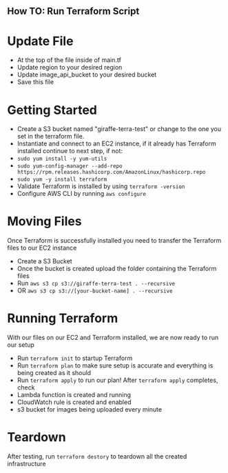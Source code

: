 ## How TO: Run Terraform Script

# Update File
- At the top of the file inside of main.tf 
- Update region to your desired region
- Update image_api_bucket to your desired bucket
- Save this file

# Getting Started
- Create a S3 bucket named "giraffe-terra-test" or
change to the one you set in the terraform file.
- Instantiate and connect to an EC2 instance, if it already has Terraform installed continue to next step, if not:
- `sudo yum install -y yum-utils`
- `sudo yum-config-manager --add-repo https://rpm.releases.hashicorp.com/AmazonLinux/hashicorp.repo`
- `sudo yum -y install terraform`
- Validate Terraform is installed by using `terraform -version`
- Configure AWS CLI by running `aws configure`

# Moving Files
Once Terraform is successfully installed you need to transfer the Terraform files to our EC2 instance
- Create a S3 Bucket
- Once the bucket is created upload the folder containing the Terraform files
- Run `aws s3 cp s3://giraffe-terra-test . --recursive`
- OR `aws s3 cp s3://[your-bucket-name] . --recursive`
# Running Terraform
With our files on our EC2 and Terraform installed, we are now ready to run our setup
- Run `terraform init` to startup Terraform
- Run `terraform plan` to make sure setup is accurate and everything is being created as it should
- Run `terraform apply` to run our plan!
After `terraform apply` completes, check 
- Lambda function is created and running
- CloudWatch rule is created and enabled
- s3 bucket for images being uploaded every minute

# Teardown
After testing, run `terraform destory` to teardown all the created infrastructure
